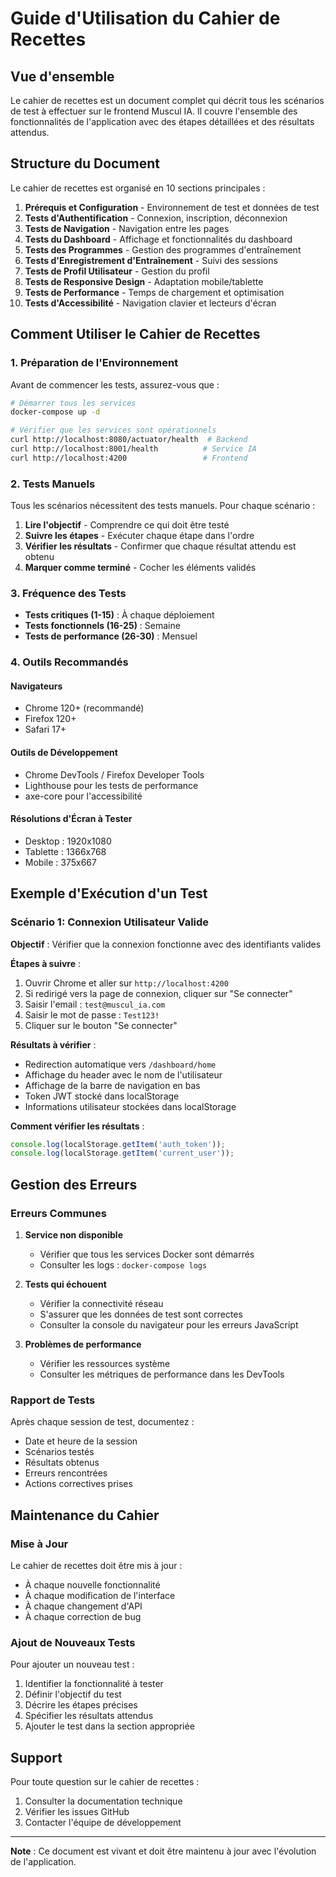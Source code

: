 # Guide d'Utilisation du Cahier de Recettes

## Vue d'ensemble

Le cahier de recettes est un document complet qui décrit tous les scénarios de test à effectuer sur le frontend Muscul IA. Il couvre l'ensemble des fonctionnalités de l'application avec des étapes détaillées et des résultats attendus.

## Structure du Document

Le cahier de recettes est organisé en 10 sections principales :

1. **Prérequis et Configuration** - Environnement de test et données de test
2. **Tests d'Authentification** - Connexion, inscription, déconnexion
3. **Tests de Navigation** - Navigation entre les pages
4. **Tests du Dashboard** - Affichage et fonctionnalités du dashboard
5. **Tests des Programmes** - Gestion des programmes d'entraînement
6. **Tests d'Enregistrement d'Entraînement** - Suivi des sessions
7. **Tests de Profil Utilisateur** - Gestion du profil
8. **Tests de Responsive Design** - Adaptation mobile/tablette
9. **Tests de Performance** - Temps de chargement et optimisation
10. **Tests d'Accessibilité** - Navigation clavier et lecteurs d'écran

## Comment Utiliser le Cahier de Recettes

### 1. Préparation de l'Environnement

Avant de commencer les tests, assurez-vous que :

```bash
# Démarrer tous les services
docker-compose up -d

# Vérifier que les services sont opérationnels
curl http://localhost:8080/actuator/health  # Backend
curl http://localhost:8001/health          # Service IA
curl http://localhost:4200                 # Frontend
```

### 2. Tests Manuels

Tous les scénarios nécessitent des tests manuels. Pour chaque scénario :

1. **Lire l'objectif** - Comprendre ce qui doit être testé
2. **Suivre les étapes** - Exécuter chaque étape dans l'ordre
3. **Vérifier les résultats** - Confirmer que chaque résultat attendu est obtenu
4. **Marquer comme terminé** - Cocher les éléments validés

### 3. Fréquence des Tests

- **Tests critiques (1-15)** : À chaque déploiement
- **Tests fonctionnels (16-25)** : Semaine
- **Tests de performance (26-30)** : Mensuel

### 4. Outils Recommandés

#### Navigateurs
- Chrome 120+ (recommandé)
- Firefox 120+
- Safari 17+

#### Outils de Développement
- Chrome DevTools / Firefox Developer Tools
- Lighthouse pour les tests de performance
- axe-core pour l'accessibilité

#### Résolutions d'Écran à Tester
- Desktop : 1920x1080
- Tablette : 1366x768
- Mobile : 375x667

## Exemple d'Exécution d'un Test

### Scénario 1: Connexion Utilisateur Valide

**Objectif** : Vérifier que la connexion fonctionne avec des identifiants valides

**Étapes à suivre** :

1. Ouvrir Chrome et aller sur `http://localhost:4200`
2. Si redirigé vers la page de connexion, cliquer sur "Se connecter"
3. Saisir l'email : `test@muscul_ia.com`
4. Saisir le mot de passe : `Test123!`
5. Cliquer sur le bouton "Se connecter"

**Résultats à vérifier** :

- Redirection automatique vers `/dashboard/home`
- Affichage du header avec le nom de l'utilisateur
- Affichage de la barre de navigation en bas
- Token JWT stocké dans localStorage
- Informations utilisateur stockées dans localStorage

**Comment vérifier les résultats** :

```javascript
console.log(localStorage.getItem('auth_token'));
console.log(localStorage.getItem('current_user')); 
```

## Gestion des Erreurs

### Erreurs Communes

1. **Service non disponible**
   - Vérifier que tous les services Docker sont démarrés
   - Consulter les logs : `docker-compose logs`

2. **Tests qui échouent**
   - Vérifier la connectivité réseau
   - S'assurer que les données de test sont correctes
   - Consulter la console du navigateur pour les erreurs JavaScript

3. **Problèmes de performance**
   - Vérifier les ressources système
   - Consulter les métriques de performance dans les DevTools

### Rapport de Tests

Après chaque session de test, documentez :

- Date et heure de la session
- Scénarios testés
- Résultats obtenus
- Erreurs rencontrées
- Actions correctives prises

## Maintenance du Cahier

### Mise à Jour

Le cahier de recettes doit être mis à jour :

- À chaque nouvelle fonctionnalité
- À chaque modification de l'interface
- À chaque changement d'API
- À chaque correction de bug

### Ajout de Nouveaux Tests

Pour ajouter un nouveau test :

1. Identifier la fonctionnalité à tester
2. Définir l'objectif du test
3. Décrire les étapes précises
4. Spécifier les résultats attendus
5. Ajouter le test dans la section appropriée

## Support

Pour toute question sur le cahier de recettes :

1. Consulter la documentation technique
2. Vérifier les issues GitHub
3. Contacter l'équipe de développement

---

**Note** : Ce document est vivant et doit être maintenu à jour avec l'évolution de l'application. 